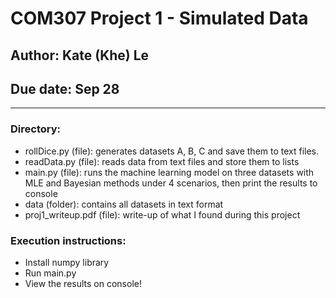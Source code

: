 # COM307 Project 1 - Simulated Data
## Author: Kate (Khe) Le
## Due date: Sep 28
---

### Directory: 
- rollDice.py (file): generates datasets A, B, C and save them to text files.
- readData.py (file): reads data from text files and store them to lists
- main.py (file): runs the machine learning model on three datasets with MLE and Bayesian methods under 4 scenarios, then print the results to console
- data (folder): contains all datasets in text format
- proj1_writeup.pdf (file): write-up of what I found during this project

### Execution instructions:
 - Install numpy library
 - Run main.py
 - View the results on console!
